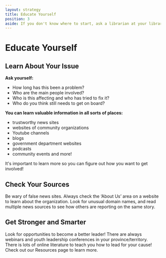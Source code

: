 ```yaml
---
layout: strategy
title: Educate Yourself
position: 3
aside: If you don't know where to start, ask a librarian at your library
---
```


# Educate Yourself

<!-- Side bubble: If you don't know where to start, ask a librarian at your library! -->

## Learn About Your Issue

**Ask yourself:**
- How long has this been a problem?
- Who are the main people involved?
- Who is this affecting and who has tried to fix it?
- Who do you think still needs to get on board?

**You can learn valuable information in all sorts of places:**
- trustworthy news sites
- websites of community organizations
- Youtube channels
- blogs
- government department websites
- podcasts
- community events and more!

It's important to learn more so you can figure out how you want to get involved!


## Check Your Sources

Be wary of false news sites. Always check the ‘About Us’ area on a website to learn about the organization. Look for unusual domain names, and read multiple news sources to see how others are reporting on the same story.


## Get Stronger and Smarter

Look for opportunities to become a better leader! There are always webinars and youth leadership conferences in your province/territory. There is lots of online literature to teach you how to lead for your cause! Check out our Resources page to learn more.
